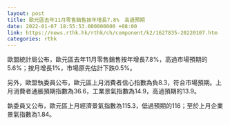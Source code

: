 ```yaml
---
layout: post
title: 歐元區去年11月零售銷售按年增長7.8%　高過預期
date: 2022-01-07 18:55:53.000000000 +08:00
link: https://news.rthk.hk/rthk/ch/component/k2/1627835-20220107.htm
categories: rthk
---
```


歐盟統計局公布，歐元區去年11月零售銷售按年增長7.8%，高過市場預期的5.6%；按月增長1%，市場原先估計下跌0.5%。

另外，歐盟執委員公布，歐元區上月消費者信心指數為負8.3，符合市場預期。上月消費者通脹預期指數為36.6，工業景氣指數為14.9，高過預期的13.9。

執委員又公布，歐元區上月經濟景氣指數為115.3，低過預期的116；至於上月企業景氣指數為1.84。
